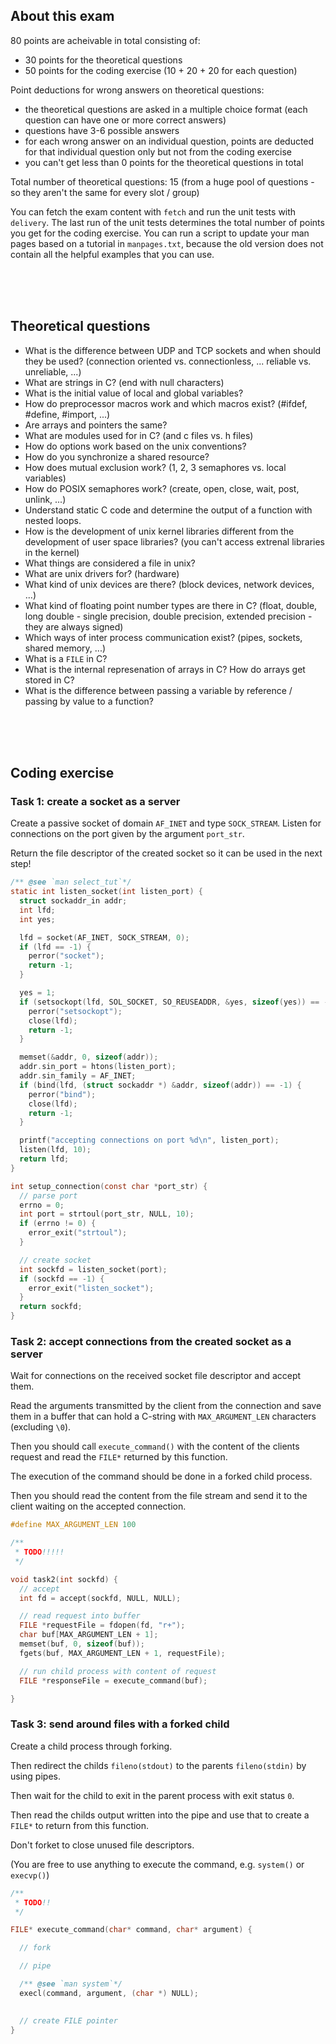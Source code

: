 ## About this exam

80 points are acheivable in total consisting of:

- 30 points for the theoretical questions
- 50 points for the coding exercise (10 + 20 + 20 for each question)

Point deductions for wrong answers on theoretical questions:

- the theoretical questions are asked in a multiple choice format (each question can have one or more correct answers)
- questions have 3-6 possible answers
- for each wrong answer on an individual question, points are deducted for that individual question only but not from the coding exercise
- you can't get less than 0 points for the theoretical questions in total

Total number of theoretical questions: 15 (from a huge pool of questions - so they aren't the same for every slot / group)

You can fetch the exam content with `fetch` and run the unit tests with `delivery`.
The last run of the unit tests determines the total number of points you get for the coding exercise.
You can run a script to update your man pages based on a tutorial in `manpages.txt`, because the old version does not contain all the helpful examples that you can use.

<br><br><br>

## Theoretical questions

- What is the difference between UDP and TCP sockets and when should they be used? (connection oriented vs. connectionless, ... reliable vs. unreliable, ...)
- What are strings in C? (end with null characters)
- What is the initial value of local and global variables?
- How do preprocessor macros work and which macros exist? (#ifdef, #define, #import, ...)
- Are arrays and pointers the same?
- What are modules used for in C? (and c files vs. h files)
- How do options work based on the unix conventions?
- How do you synchronize a shared resource?
- How does mutual exclusion work? (1, 2, 3 semaphores vs. local variables)
- How do POSIX semaphores work? (create, open, close, wait, post, unlink, ...)
- Understand static C code and determine the output of a function with nested loops.
- How is the development of unix kernel libraries different from the development of user space libraries? (you can't access extrenal libraries in the kernel)
- What things are considered a file in unix?
- What are unix drivers for? (hardware)
- What kind of unix devices are there? (block devices, network devices, ...)
- What kind of floating point number types are there in C? (float, double, long double - single precision, double precision, extended precision - they are always signed)
- Which ways of inter process communication exist? (pipes, sockets, shared memory, ...)
- What is a `FILE` in C?
- What is the internal represenation of arrays in C? How do arrays get stored in C?
- What is the difference between passing a variable by reference / passing by value to a function?

<br><br><br>

## Coding exercise

### Task 1: create a socket as a server

Create a passive socket of domain `AF_INET` and type `SOCK_STREAM`.
Listen for connections on the port given by the argument `port_str`.

Return the file descriptor of the created socket so it can be used in the next step!

```c
/** @see `man select_tut`*/
static int listen_socket(int listen_port) {
  struct sockaddr_in addr;
  int lfd;
  int yes;

  lfd = socket(AF_INET, SOCK_STREAM, 0);
  if (lfd == -1) {
    perror("socket");
    return -1;
  }

  yes = 1;
  if (setsockopt(lfd, SOL_SOCKET, SO_REUSEADDR, &yes, sizeof(yes)) == -1) {
    perror("setsockopt");
    close(lfd);
    return -1;
  }

  memset(&addr, 0, sizeof(addr));
  addr.sin_port = htons(listen_port);
  addr.sin_family = AF_INET;
  if (bind(lfd, (struct sockaddr *) &addr, sizeof(addr)) == -1) {
    perror("bind");
    close(lfd);
    return -1;
  }

  printf("accepting connections on port %d\n", listen_port);
  listen(lfd, 10);
  return lfd;
}

int setup_connection(const char *port_str) {
  // parse port
  errno = 0;
  int port = strtoul(port_str, NULL, 10);
  if (errno != 0) {
    error_exit("strtoul");
  }

  // create socket
  int sockfd = listen_socket(port);
  if (sockfd == -1) {
    error_exit("listen_socket");
  }
  return sockfd;
}
```


### Task 2: accept connections from the created socket as a server

Wait for connections on the received socket file descriptor and accept them.

Read the arguments transmitted by the client from the connection and save them in a buffer that can hold a C-string with `MAX_ARGUMENT_LEN` characters (excluding `\0`).

Then you should call `execute_command()` with the content of the clients request and read the `FILE*` returned by this function.

The execution of the command should be done in a forked child process.

Then you should read the content from the file stream and send it to the client waiting on the accepted connection.

```c
#define MAX_ARGUMENT_LEN 100

/**
 * TODO!!!!!
 */

void task2(int sockfd) {
  // accept
  int fd = accept(sockfd, NULL, NULL);

  // read request into buffer
  FILE *requestFile = fdopen(fd, "r+");
  char buf[MAX_ARGUMENT_LEN + 1];
  memset(buf, 0, sizeof(buf));
  fgets(buf, MAX_ARGUMENT_LEN + 1, requestFile);

  // run child process with content of request
  FILE *responseFile = execute_command(buf);

}
```

### Task 3: send around files with a forked child

Create a child process through forking.

Then redirect the childs `fileno(stdout)` to the parents `fileno(stdin)` by using pipes.

Then wait for the child to exit in the parent process with exit status `0`.

Then read the childs output written into the pipe and use that to create a `FILE*` to return from this function.

Don't forket to close unused file descriptors.

(You are free to use anything to execute the command, e.g. `system()` or `execvp()`)

```c
/**
 * TODO!!
 */

FILE* execute_command(char* command, char* argument) {

  // fork

  // pipe

  /** @see `man system`*/
  execl(command, argument, (char *) NULL);
  

  // create FILE pointer
}
```
